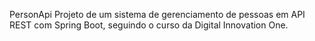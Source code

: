 PersonApi
Projeto de um sistema de gerenciamento de pessoas em API REST com Spring Boot, seguindo o curso da Digital Innovation One. 
